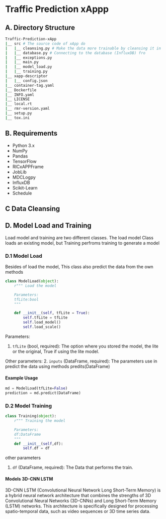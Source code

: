 # Traffic Prediction xAppp

## A. Directory Structure
```bash
Traffic-Prediction-xApp
|__ src # The source code of xApp do
|   |__ cleansing.py # Make the data more trainable by cleansing it in scaler and create the sequences for training
|   |__ database.py # Connecting to the database (InfluxDB) fro  
|   |__ exceptions.py
|   |__ main.py
|   |__ model_load.py
|   |__ training.py
|__ xapp-descriptor
|   |__ config.json
|__ container-tag.yaml
|__ Dockerfile
|__ INFO.yaml
|__ LICENSE
|__ local.rt
|__ rmr-version.yaml
|__ setup.py
|__ tox.ini
```


## B. Requirements
- Python 3.x
- NumPy
- Pandas
- TensorFlow
- RICxAPPFrame
- JobLib
- MDCLogpy
- InfluxDB
- Scikit-Learn
- Schedule

## C Data Cleansing

## D. Model Load and Training
Load model and training are two different classes. The load model Class loads an existing model, but Training perfroms training to generate a model
### D.1 Model Load
Besides of load the model, This class also predict the data from the own methods
```python
class ModelLoad(object):
    r""" Load the model

    Parameters:
    tfLite:bool
    """

    def __init__(self, tfLite = True):
        self.tfLite = tfLite
        self.load_model()
        self.load_scale()
```
Parameters:
1. `tfLite` (bool, required): The option where you stored the model, the lite or the original, True if using the lite model.

Other parameters:
2. `inputs` (DataFrame, required): The parameters use in predict the data using methods predits(DataFrame)

#### Example Usage
```python
md = ModelLoad(tfLite=False)
prediction = md.predict(DataFrame)
```

### D.2 Model Training
```python
class Training(object):
    r""" Training the model

    Parameters:
    df:DataFrame
    """
    def __init__(self,df):
        self.df = df
```
other parameters
1. `df` (DataFrame, required): The Data that performs the train.

#### Models 3D-CNN LSTM
3D-CNN LSTM (Convolutional Neural Network Long Short-Term Memory) is a hybrid neural network architecture that combines the strengths of 3D Convolutional Neural Networks (3D-CNNs) and Long Short-Term Memory (LSTM) networks. This architecture is specifically designed for processing spatio-temporal data, such as video sequences or 3D time series data.

